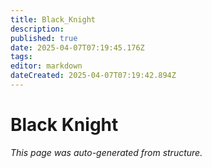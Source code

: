 ```yaml
---
title: Black_Knight
description: 
published: true
date: 2025-04-07T07:19:45.176Z
tags: 
editor: markdown
dateCreated: 2025-04-07T07:19:42.894Z
---
```


# Black Knight

*This page was auto-generated from structure.*